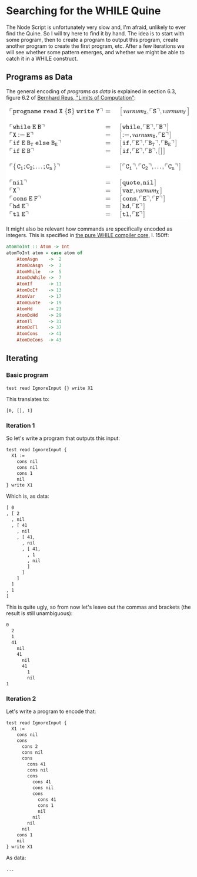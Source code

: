 # Searching for the WHILE Quine

The Node Script is unfortunately very slow and, I'm afraid, unlikely to ever find the Quine. So I will try here to find it by hand. The idea is to start with some program, then to create a program to output this program, create another program to create the first program, etc. After a few iterations we will see whether some pattern emerges, and whether we might be able to catch it in a WHILE construct.

## Programs as Data
The general encoding of _programs as data_ is explained in section 6.3, figure 6.2 of [Bernhard Reus, "Limits of Computation"](https://b-ok.cc/book/2741585/dd6957):

![Encoding of commands as integers in WHILE.](encoding.png)

It might also be relevant how commands are specifically encoded as integers. This is specified in [the pure WHILE compiler core](https://github.com/alexj136/HWhile/blob/master/src/lib/PureSyntax.hs), l. 150ff:

```haskell
atomToInt :: Atom -> Int
atomToInt atom = case atom of
    AtomAsgn    ->  2
    AtomDoAsgn  ->  3
    AtomWhile   ->  5
    AtomDoWhile ->  7
    AtomIf      -> 11
    AtomDoIf    -> 13
    AtomVar     -> 17
    AtomQuote   -> 19
    AtomHd      -> 23
    AtomDoHd    -> 29
    AtomTl      -> 31
    AtomDoTl    -> 37
    AtomCons    -> 41
    AtomDoCons  -> 43
```

## Iterating

### Basic program
```
test read IgnoreInput {} write X1
```

This translates to:
```
[0, [], 1]
```

### Iteration 1
So let's write a program that outputs this input:
```
test read IgnoreInput {
  X1 := 
    cons nil
    cons nil
    cons 1
    nil
} write X1
```

Which is, as data:
```
[ 0
, [ 2
  , nil
  , [ 41
    , nil
    , [ 41,
      , nil
      , [ 41,
        , 1
        , nil
        ]
      ]
    ]
  ]
, 1
]
```

This is quite ugly, so from now let's leave out the commas and brackets (the result is still unambiguous):
```
0
  2
  1
  41
    nil
    41
      nil
      41
        1
        nil
1
```

### Iteration 2
Let's write a program to encode that:
```
test read IgnoreInput {
  X1 := 
    cons nil
    cons
      cons 2
      cons nil
      cons
        cons 41
        cons nil
        cons
          cons 41
          cons nil
          cons
            cons 41
            cons 1
            nil
          nil
        nil
      nil
    cons 1
    nil
} write X1
```

As data:
```
...
```

